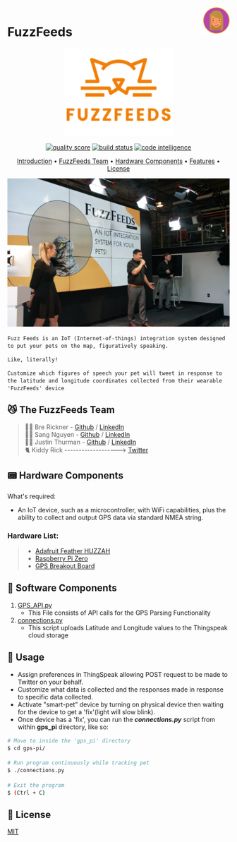 <a href="https://github.com/brerickner/">
    <img src="bre_favi.png" alt="Bre" title="Bre's Github" align="right" height="60" />
</a>

#  FuzzFeeds  
<p align="center">
<a href="https://github.com/brerickner/fuzzfeeds">
    <img src="orange_logo.png" alt="fuzz-feeds" width="250" height="200"></a>
</p>

<p align="center">
<a href="https://scrutinizer-ci.com/g/brerickner/fuzzfeeds/?branch=master"><img src="https://scrutinizer-ci.com/g/brerickner/fuzzfeeds/badges/quality-score.png?b=master" alt="quality score" title="FuzzFeeds code quality score (1-10)"></a>
<a href="https://scrutinizer-ci.com/g/brerickner/fuzzfeeds/build-status/master"><img src="https://scrutinizer-ci.com/g/brerickner/fuzzfeeds/badges/build.png?b=master" alt="build status" title="Build Successful!"></a>
<a href="https://scrutinizer-ci.com/code-intelligence"><img src="https://scrutinizer-ci.com/g/brerickner/fuzzfeeds/badges/code-intelligence.svg?b=master" alt="code intelligence" title="Code Intelligence available"></a>
</p>

<p align="center">
<a href="#introduction-cat2">Introduction</a> •
<a href="##fuzzfeeds-team...">FuzzFeeds Team</a> •
<a href="#hardware-components">Hardware Components</a> •
<a href="#features--rocket">Features</a> •
<a href="#licensescroll">License</a>
</p>

<p align="center"><img src="present.png" alt="FuzzFeeds Demo Presentation" title="FuzzFeeds Team on Demo Day" width="600">
</p>

`Fuzz Feeds is an IoT (Internet-of-things) integration system designed to put your pets on the map, figuratively speaking.`

`Like, literally!`  
  
`Customize which figures of speech your pet will tweet in response to the latitude and longitude coordinates collected from their wearable 'FuzzFeeds' device`

## :smirk_cat: The FuzzFeeds Team
> :woman_technologist: Bre Rickner - [Github](https://github.com/brerickner) / [LinkedIn](https://www.linkedin.com/in/brerickner)  
> :man_technologist: Sang Nguyen - [Github](https://github.com/sang-nguy0920) / [LinkedIn](https://www.linkedin.com/in/sang-n-8666631a9)  
> :man_technologist:
Justin Thurman - [Github](https://github.com/Justin4587) / [LinkedIn](https://www.linkedin.com/in/justin-thurman-293942123/)  
>:cat2: Kiddy Rick -------------------> [Twitter](https://twitter.com/kiddy_rick)  

## :pager: Hardware Components
What's required:  
- An IoT device, such as a microcontroller, with WiFi capabilities, plus the ability to collect and output GPS data via standard NMEA string.

### Hardware List:

> *  [Adafruit Feather HUZZAH](https://www.adafruit.com/product/2821)
> *  [Raspberry Pi Zero](https://www.raspberrypi.com/products/raspberry-pi-zero/)
> *  [GPS Breakout Board](https://www.adafruit.com/product/746)

## :floppy_disk: Software Components
1. [GPS_API.py]("https://github.com/brerickner/fuzzfeeds/blob/master/gps_pi/GPS_API.py")
    - This File consists of API calls for the GPS Parsing Functionality
2.  [connections.py]("https://github.com/brerickner/fuzzfeeds/blob/master/gps_pi/connections.py") 
    - This script uploads Latitude and Longitude values to the Thingspeak cloud storage


## :iphone: Usage
*  Assign preferences in ThingSpeak allowing POST request to be made to Twitter on your behalf.
*  Customize what data is collected and the responses made in response to specific data collected.
* Activate "smart-pet" device by turning on physical device then waiting for the device to get a 'fix'(light will slow blink).
* Once device has a 'fix', you can run the **_connections.py_** script from within **gps_pi** directory, like so:  
```sh
# Move to inside the 'gps_pi' directory
$ cd gps-pi/

# Run program continuously while tracking pet
$ ./connections.py

# Exit the program
$ (Ctrl + C)
```


## :scroll: License
[MIT](https://choosealicense.com/licenses/mit/)
